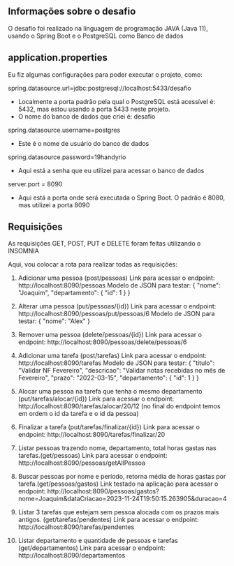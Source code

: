 <h2>Informações sobre o desafio</h2>

O desafio foi realizado na linguagem de programação JAVA (Java 11), usando o Spring Boot e o PostgreSQL como Banco de dados



<h2>application.properties</h2>

Eu fiz algumas configurações para poder executar o projeto, como:

spring.datasource.url=jdbc:postgresql://localhost:5433/desafio
- Localmente a porta padrão pela qual o PostgreSQL está acessível é: 5432, mas estou usando a porta 5433 neste projeto.
- O nome do banco de dados que criei é: desafio


spring.datasource.username=postgres
- Este é o nome de usuário do banco de dados


spring.datasource.password=19handyrio
- Aqui está a senha que eu utilizei para acessar o banco de dados


server.port = 8090
- Aqui está a porta onde será executada o Spring Boot. O padrão é 8080, mas utilizei a porta 8090



<h2>Requisições</h2>

As requisições GET, POST, PUT e DELETE foram feitas utilizando o INSOMNIA 


Aqui, vou colocar a rota para realizar todas as requisições:


1) Adicionar uma pessoa (post/pessoas)
Link para acessar o endpoint: <a>http://localhost:8090/pessoas</a>
Modelo de JSON para testar: 
{
    "nome": "Joaquim",
    "departamento": {
        "id": 1
    }
}


2) Alterar uma pessoa (put/pessoas/{id})
Link para acessar o endpoint: <a>http://localhost:8090/pessoas/put/pessoas/6</a>
Modelo de JSON para testar:
{
    "nome": "Alex"
}


3) Remover uma pessoa (delete/pessoas/{id})
Link para acessar o endpoint: <a>http://localhost:8090/pessoas/delete/pessoas/6</a>


4) Adicionar uma tarefa (post/tarefas)
Link para acessar o endpoint: <a>http://localhost:8090/tarefas</a>
Modelo de JSON para testar:
{
	"titulo": "Validar NF Fevereiro",
	"descricao": "Validar notas recebidas no mês de Fevereiro",
	"prazo": "2022-03-15",
	"departamento": {
		"id": 1
	}
}


5) Alocar uma pessoa na tarefa que tenha o mesmo departamento (put/tarefas/alocar/{id})
Link para acessar o endpoint: <a>http://localhost:8090/tarefas/alocar/20/12</a>  (no final do endpoint temos em ordem o id da tarefa e o id da pessoa)


6) Finalizar a tarefa (put/tarefas/finalizar/{id})
Link para acessar o endpoint: <a>http://localhost:8090/tarefas/finalizar/20</a>


7) Listar pessoas trazendo nome, departamento, total horas gastas nas tarefas.(get/pessoas)
Link para acessar o endpoint: <a>http://localhost:8090/pessoas/getAllPessoa</a>


8) Buscar pessoas por nome e período, retorna média de horas gastas por tarefa.(get/pessoas/gastos)
Link testado na aplicação para acessar o endpoint: <a>http://localhost:8090/pessoas/gastos?nome=Joaquim&dataCriacao=2023-11-24T19:50:15.263905&duracao=4</a>


9) Listar 3 tarefas que estejam sem pessoa alocada com os prazos mais antigos. (get/tarefas/pendentes)
Link para acessar o endpoint: <a>http://localhost:8090/tarefas/pendentes</a>


10) Listar departamento e quantidade de pessoas e tarefas (get/departamentos)
Link para acessar o endpoint: <a>http://localhost:8090/departamentos</a>